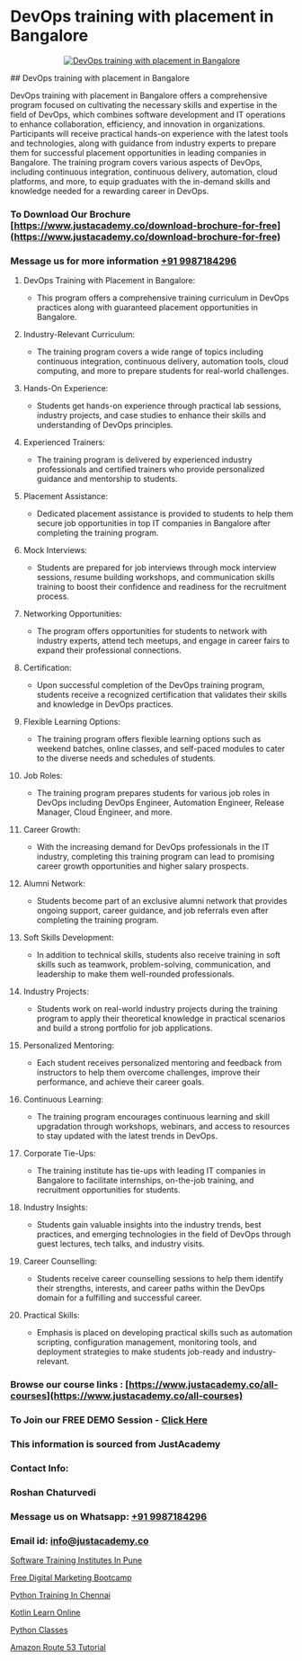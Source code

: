 # DevOps training with placement in Bangalore

<p align="center">
  <a href="https://justacademy.co/program-detail/software-testing">
    <img src="https://justacademy.co/storage2/program_images/1704700438.webp" alt="DevOps training with placement in Bangalore">
  </a>
</p>
## DevOps training with placement in Bangalore

DevOps training with placement in Bangalore offers a comprehensive program focused on cultivating the necessary skills and expertise in the field of DevOps, which combines software development and IT operations to enhance collaboration, efficiency, and innovation in organizations. Participants will receive practical hands-on experience with the latest tools and technologies, along with guidance from industry experts to prepare them for successful placement opportunities in leading companies in Bangalore. The training program covers various aspects of DevOps, including continuous integration, continuous delivery, automation, cloud platforms, and more, to equip graduates with the in-demand skills and knowledge needed for a rewarding career in DevOps.
### To Download Our Brochure [https://www.justacademy.co/download-brochure-for-free](https://www.justacademy.co/download-brochure-for-free)
### Message us for more information [+91 9987184296](https://api.whatsapp.com/send?phone=919987184296)
1) DevOps Training with Placement in Bangalore:
   - This program offers a comprehensive training curriculum in DevOps practices along with guaranteed placement opportunities in Bangalore.

2) Industry-Relevant Curriculum:
   - The training program covers a wide range of topics including continuous integration, continuous delivery, automation tools, cloud computing, and more to prepare students for real-world challenges.

3) Hands-On Experience:
   - Students get hands-on experience through practical lab sessions, industry projects, and case studies to enhance their skills and understanding of DevOps principles.

4) Experienced Trainers:
   - The training program is delivered by experienced industry professionals and certified trainers who provide personalized guidance and mentorship to students.

5) Placement Assistance:
   - Dedicated placement assistance is provided to students to help them secure job opportunities in top IT companies in Bangalore after completing the training program.

6) Mock Interviews:
   - Students are prepared for job interviews through mock interview sessions, resume building workshops, and communication skills training to boost their confidence and readiness for the recruitment process.

7) Networking Opportunities:
   - The program offers opportunities for students to network with industry experts, attend tech meetups, and engage in career fairs to expand their professional connections.

8) Certification:
   - Upon successful completion of the DevOps training program, students receive a recognized certification that validates their skills and knowledge in DevOps practices.

9) Flexible Learning Options:
   - The training program offers flexible learning options such as weekend batches, online classes, and self-paced modules to cater to the diverse needs and schedules of students.

10) Job Roles:
    - The training program prepares students for various job roles in DevOps including DevOps Engineer, Automation Engineer, Release Manager, Cloud Engineer, and more.

11) Career Growth:
    - With the increasing demand for DevOps professionals in the IT industry, completing this training program can lead to promising career growth opportunities and higher salary prospects.

12) Alumni Network:
    - Students become part of an exclusive alumni network that provides ongoing support, career guidance, and job referrals even after completing the training program.

13) Soft Skills Development:
    - In addition to technical skills, students also receive training in soft skills such as teamwork, problem-solving, communication, and leadership to make them well-rounded professionals.

14) Industry Projects:
    - Students work on real-world industry projects during the training program to apply their theoretical knowledge in practical scenarios and build a strong portfolio for job applications.

15) Personalized Mentoring:
    - Each student receives personalized mentoring and feedback from instructors to help them overcome challenges, improve their performance, and achieve their career goals.

16) Continuous Learning:
    - The training program encourages continuous learning and skill upgradation through workshops, webinars, and access to resources to stay updated with the latest trends in DevOps.

17) Corporate Tie-Ups:
    - The training institute has tie-ups with leading IT companies in Bangalore to facilitate internships, on-the-job training, and recruitment opportunities for students.

18) Industry Insights:
    - Students gain valuable insights into the industry trends, best practices, and emerging technologies in the field of DevOps through guest lectures, tech talks, and industry visits.

19) Career Counselling:
    - Students receive career counselling sessions to help them identify their strengths, interests, and career paths within the DevOps domain for a fulfilling and successful career.

20) Practical Skills:
    - Emphasis is placed on developing practical skills such as automation scripting, configuration management, monitoring tools, and deployment strategies to make students job-ready and industry-relevant.

### Browse our course links : [https://www.justacademy.co/all-courses](https://www.justacademy.co/all-courses) 
### To Join our FREE DEMO Session - [Click Here](https://www.justacademy.co/register-for-course-demo)


### This information is sourced from JustAcademy
### Contact Info:
### Roshan Chaturvedi
### Message us on Whatsapp: [+91 9987184296](https://api.whatsapp.com/send?phone=919987184296)
### Email id: [info@justacademy.co](mailto:info@justacademy.co)
                
[Software Training Institutes In Pune](https://www.linkedin.com/pulse/software-training-institutes-pune-justacademy-ahmedabad-n6k5c?trackingId=gMVDsgu5E%2FVBPTCOLodMrw%3D%3D&lipi=urn%3Ali%3Apage%3Ad_flagship3_company_admin%3B3%2BtJc%2BpNTTerSF3IjNFs1w%3D%3D)

[Free Digital Marketing Bootcamp](https://www.linkedin.com/pulse/free-digital-marketing-bootcamp-justacademy-berlin-rdgbe?trackingId=pXeSE1%2BhTKBxCLxipQCihg%3D%3D&lipi=urn%3Ali%3Apage%3Ad_flagship3_company_admin%3BWtIq9U3gRByMpXlbn9mh%2Bw%3D%3D)

[Python Training In Chennai](https://medium.com/@sagarawat89/python-training-in-chennai-c882be50f21c)

[Kotlin Learn Online](https://medium.com/@ranepooja/kotlin-learn-online-b9770bd4df7a)

[Python Classes](https://justacademyin.github.io/justacademy/python-classes)

[Amazon Route 53 Tutorial](https://justacademyin.github.io/justacademy/amazon-route-53-tutorial)

